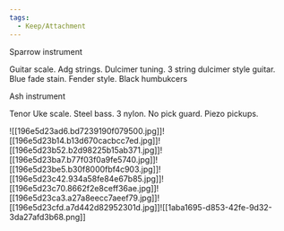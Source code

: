 ```yaml
---
tags:
  - Keep/Attachment
---
```


Sparrow instrument

Guitar scale. Adg strings. Dulcimer tuning. 3 string dulcimer style guitar. Blue fade stain. Fender style. Black humbukcers

Ash instrument

Tenor Uke scale. Steel bass. 3 nylon. No pick guard. Piezo pickups.

![[196e5d23ad6.bd7239190f079500.jpg]]![[196e5d23b14.b13d670cacbcc7ed.jpg]]![[196e5d23b52.b2d98225b15ab371.jpg]]![[196e5d23ba7.b77f03f0a9fe5740.jpg]]![[196e5d23be5.b30f8000fbf4c903.jpg]]![[196e5d23c42.934a58fe84e67b85.jpg]]![[196e5d23c70.8662f2e8ceff36ae.jpg]]![[196e5d23ca3.a27a8eecc7aeef79.jpg]]![[196e5d23cfd.a7d442d82952301d.jpg]]![[1aba1695-d853-42fe-9d32-3da27afd3b68.png]]